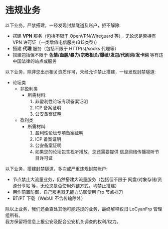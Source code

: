# 违规业务

以下业务，严禁搭建，一经发现封禁隧道及账户，拒不解除:

- 搭建 **VPN** 服务（包括不限于 OpenVPN/Wireguard 等），无论您是否持有 VPN 许可证（一类增值电信服务(B13类型)）
- 搭建 **代理** 服务（包括不限于 HTTP(s)/socks 代理等）
- 搭建包括但不限于 **色情/血腥/暴力/宗教相关/爆破/发包/代刷网/发卡网** 等有违中国法律的站点或服务

以下业务，除非您出示相关资质许可，未经允许禁止搭建，一经发现封禁隧道:

- 论坛类
    - 非盈利类
        - 所需材料:
            1. 非盈利性论坛专项备案证明
            2. ICP 备案证明
            3. 公安备案证明
    - 盈利类
        - 所需材料:
            1. 盈利性论坛专项备案证明
            2. ICP 备案证明
            3. 公安备案证明
            4. 如果您的论坛包含视听播放，您还需要提供 信息网络传播视听节目许可证

以下业务，搭建封禁隧道，多次或严重违规封禁账户:

- 节点禁止大流量业务，仍然搭建大流量服务（包括但不限于 网盘/对象存储/资源分享站 等，无论您是否使用外链方式，均禁止搭建）
- 用作前置防御，自己服务器无能力防御使用 Frp 节点挡刀
- BT/PT 下载（WebUI 不含传输除外）

除以上业务，我们还会查处其他可能违规的业务，最终解释权归 LoCyanFrp 管理组所有。  
我方保留将信息上报公安及配合公安机关调查的权利/权力。
